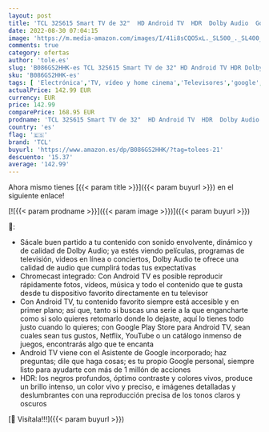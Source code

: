 ```yaml
---
layout: post
title: 'TCL 32S615 Smart TV de 32"  HD Android TV  HDR  Dolby Audio  Google Assistant  Chromecast & Google Home '
date: 2022-08-30 07:04:15
image: 'https://m.media-amazon.com/images/I/41i8sCQO5xL._SL500_._SL400_.jpg'
comments: true
category: ofertas
author: 'tole.es'
slug: 'B086GS2HHK-es TCL 32S615 Smart TV de 32" HD Android TV HDR Dolby Audio...'
sku: 'B086GS2HHK-es'
tags: [ 'Electrónica','TV, vídeo y home cinema','Televisores','google','home','tcl','🇪🇸', ]
actualPrice: 142.99 EUR
currency: EUR
price: 142.99
comparePrice: 168.95 EUR
prodname: 'TCL 32S615 Smart TV de 32"  HD Android TV  HDR  Dolby Audio  Google Assistant  Chromecast & Google Home '
country: 'es'
flag: '🇪🇸'
brand: 'TCL'
buyurl: 'https://www.amazon.es/dp/B086GS2HHK/?tag=tolees-21'
descuento: '15.37'
average: '142.99'
---
```


Ahora mismo tienes [{{< param title >}}]({{< param buyurl >}}) en el siguiente enlace!

[![{{< param prodname >}}]({{< param image >}})]({{< param buyurl >}})

🔎:

- Sácale buen partido a tu contenido con sonido envolvente, dinámico y de calidad de Dolby Audio; ya estés viendo películas, programas de televisión, videos en línea o conciertos, Dolby Audio te ofrece una calidad de audio que cumplirá todas tus expectativas
- Chromecast integrado: Con Android TV es posible reproducir rápidamente fotos, vídeos, música y todo el contenido que te gusta desde tu dispositivo favorito directamente en tu televisor
- Con Android TV, tu contenido favorito siempre está accesible y en primer plano; así que, tanto si buscas una serie a la que engancharte como si solo quieres retomarlo donde lo dejaste, aquí lo tienes todo justo cuando lo quieres; con Google Play Store para Android TV, sean cuales sean tus gustos, Netflix, YouTube o un catálogo inmenso de juegos, encontrarás algo que te encanta
- Android TV viene con el Asistente de Google incorporado; haz preguntas; dile que haga cosas; es tu propio Google personal, siempre listo para ayudarte con más de 1 millón de acciones
- HDR: los negros profundos, óptimo contraste y colores vivos, produce un brillo intenso, un color vivo y preciso, e imágenes detalladas y deslumbrantes con una reproducción precisa de los tonos claros y oscuros

[🛒 Visítala!!!]({{< param buyurl >}})
